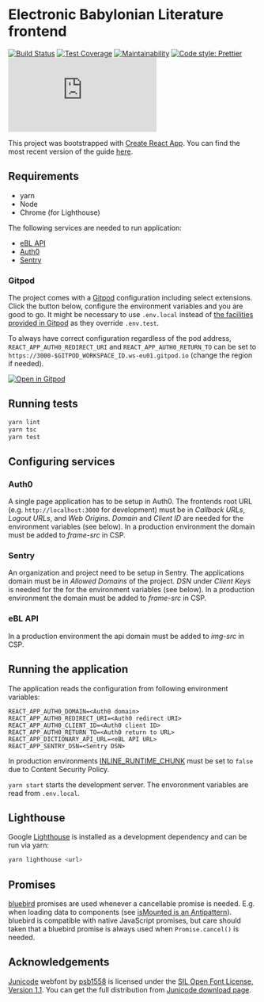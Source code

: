 # Electronic Babylonian Literature frontend

[![Build Status](https://travis-ci.com/ElectronicBabylonianLiterature/ebl-frontend.svg?branch=master)](https://travis-ci.com/ElectronicBabylonianLiterature/ebl-frontend)
[![Test Coverage](https://api.codeclimate.com/v1/badges/0787509d99e64ee3cb93/test_coverage)](https://codeclimate.com/github/ElectronicBabylonianLiterature/ebl-frontend/test_coverage)
[![Maintainability](https://api.codeclimate.com/v1/badges/0787509d99e64ee3cb93/maintainability)](https://codeclimate.com/github/ElectronicBabylonianLiterature/ebl-frontend/maintainability)
[![Code style: Prettier](https://img.shields.io/badge/code_style-prettier-ff69b4)](https://prettier.io)
[![Mozilla HTTP Observatory Grade](https://img.shields.io/mozilla-observatory/grade/www.ebabylon.org?publish)](https://observatory.mozilla.org/analyze/www.ebabylon.org)

This project was bootstrapped with [Create React App](https://github.com/facebookincubator/create-react-app). You can find the most recent version of the guide [here](https://github.com/facebookincubator/create-react-app/blob/master/packages/react-scripts/template/README.md).

## Requirements

- yarn
- Node
- Chrome (for Lighthouse)

The following services are needed to run application:

- [eBL API](https://github.com/ElectronicBabylonianLiterature/ebl-api)
- [Auth0](https://auth0.com)
- [Sentry](https://sentry.io)

### Gitpod

The project comes with a [Gitpod](https://www.gitpod.io) configuration including
select extensions. Click the button below, configure the environment variables and you are good to go.
It might be necessary to use `.env.local` instead of [the facilities provided
in Gitpod](https://www.gitpod.io/docs/environment-variables/) as they override `.env.test`.

To always have correct configuration regardless of the pod address, `REACT_APP_AUTH0_REDIRECT_URI` and `REACT_APP_AUTH0_RETURN_TO` can be set to `https://3000-$GITPOD_WORKSPACE_ID.ws-eu01.gitpod.io` (change the region if needed).

[![Open in Gitpod](https://gitpod.io/button/open-in-gitpod.svg)](https://gitpod.io/#https://github.com/ElectronicBabylonianLiterature/ebl-frontend)

## Running tests

```sh
yarn lint
yarn tsc
yarn test
```

## Configuring services

### Auth0

A single page application has to be setup in Auth0. The frontends root URL (e.g. `http://localhost:3000` for development) must be in _Callback URLs_, _Logout URLs_, and _Web Origins_. _Domain_ and _Client ID_ are needed for the environment variables (see below). In a production environment the domain must be added to _frame-src_ in CSP.

### Sentry

An organization and project need to be setup in Sentry. The applications domain must be in _Allowed Domains_ of the project. _DSN_ under _Client Keys_ is needed for the for the environment variables (see below). In a production environment the domain must be added to _frame-src_ in CSP.

### eBL API

In a production environment the api domain must be added to _img-src_ in CSP.

## Running the application

The application reads the configuration from following environment variables:

```dotenv
REACT_APP_AUTH0_DOMAIN=<Auth0 domain>
REACT_APP_AUTH0_REDIRECT_URI=<Auth0 redirect URI>
REACT_APP_AUTH0_CLIENT_ID=<Auth0 client ID>
REACT_APP_AUTH0_RETURN_TO=<Auth0 return to URL>
REACT_APP_DICTIONARY_API_URL=<eBL API URL>
REACT_APP_SENTRY_DSN=<Sentry DSN>
```

In production environments [INLINE_RUNTIME_CHUNK](https://create-react-app.dev/docs/advanced-configuration) must be set to `false` due to Content Security Policy.

`yarn start` starts the development server. The envoronment variables are read from `.env.local`.

## Lighthouse

Google [Lighthouse](https://developers.google.com/web/tools/lighthouse/) is installed as a development dependency and can be run via yarn:

```sh
yarn lighthouse <url>
```

## Promises

[bluebird](http://bluebirdjs.com) promises are used whenever a cancellable promise is needed. E.g. when loading data to components (see [isMounted is an Antipattern](https://reactjs.org/blog/2015/12/16/ismounted-antipattern.html)). bluebird is compatible with native JavaScript promises, but care should taken that a bluebird promise is always used when `Promise.cancel()` is needed.

## Acknowledgements

[Junicode](http://junicode.sourceforge.net/) webfont by [psb1558](http://sourceforge.net/users/psb1558) is licensed under the [SIL Open Font License, Version 1.1](http://scripts.sil.org/OFL). You can get the full distribution from [Junicode download page](http://sourceforge.net/projects/junicode/?source=typ_redirect).
